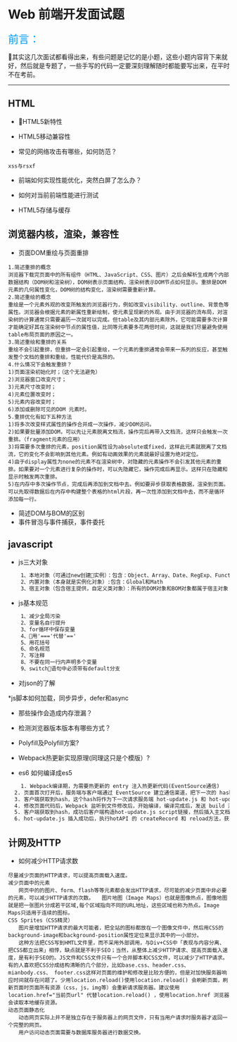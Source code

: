 # Web 前端开发面试题

<font color=#0099ff size=5 face="黑体">前言：</font>

其实这几次面试都看得出来，有些问题是记忆的是小题，这些小题内容背下来就好，然后就是专题了，一些手写的代码一定要深刻理解随时都能要写出来，在平时不在考前。

-----------
<!-- TOC -->

<!-- - [Web 前端开发面试题](#web-前端开发面试题)
    - [HTML](#html)
    - [浏览器内核，渲染，兼容性](#浏览器内核渲染兼容性)
    - [计网及HTTP](#计网及http) -->

<!-- /TOC -->
## HTML

* HTML5新特性
* HTML5移动兼容性

* 常见的网络攻击有哪些，如何防范？
```
xss与rsxf
```
* 前端如何实现性能优化，突然白屏了怎么办？

* 如何对当前前端性能进行测试

* HTML5存储与缓存
## 浏览器内核，渲染，兼容性
* 页面DOM重绘与页面重排
```
1.简述重排的概念
浏览器下载完页面中的所有组件（HTML、JavaScript、CSS、图片）之后会解析生成两个内部数据结构（DOM树和渲染树），DOM树表示页面结构，渲染树表示DOM节点如何显示。重排是DOM元素的几何属性变化，DOM树的结构变化，渲染树需要重新计算。
2.简述重绘的概念
重绘是一个元素外观的改变所触发的浏览器行为，例如改变visibility、outline、背景色等属性。浏览器会根据元素的新属性重新绘制，使元素呈现新的外观。由于浏览器的流布局，对渲染树的计算通常只需要遍历一次就可以完成。但table及其内部元素除外，它可能需要多次计算才能确定好其在渲染树中节点的属性值，比同等元素要多花两倍时间，这就是我们尽量避免使用table布局页面的原因之一。
3.简述重绘和重排的关系
重绘不会引起重排，但重排一定会引起重绘，一个元素的重排通常会带来一系列的反应，甚至触发整个文档的重排和重绘，性能代价是高昂的。
4.什么情况下会触发重排？
1)页面渲染初始化时；（这个无法避免）
2)浏览器窗口改变尺寸；
3)元素尺寸改变时；
4)元素位置改变时；
5)元素内容改变时；
6)添加或删除可见的DOM 元素时。
5.重排优化有如下五种方法
1)将多次改变样式属性的操作合并成一次操作，减少DOM访问。
2)如果要批量添加DOM，可以先让元素脱离文档流，操作完后再带入文档流，这样只会触发一次重排。（fragment元素的应用）
3)将需要多次重排的元素，position属性设为absolute或fixed，这样此元素就脱离了文档流，它的变化不会影响到其他元素。例如有动画效果的元素就最好设置为绝对定位。
4)由于display属性为none的元素不在渲染树中，对隐藏的元素操作不会引发其他元素的重排。如果要对一个元素进行复杂的操作时，可以先隐藏它，操作完成后再显示。这样只在隐藏和显示时触发两次重排。
5)在内存中多次操作节点，完成后再添加到文档中去。例如要异步获取表格数据，渲染到页面。可以先取得数据后在内存中构建整个表格的html片段，再一次性添加到文档中去，而不是循环添加每一行。
```
* 简述DOM与BOM的区别
* 事件冒泡与事件捕获，事件委托


## javascript

* js三大对象

```txt
    1、本地对象（可通过new创建实例）：包含：Object、Array、Date、RegExp、Function、Boolean、Number、String等。
    2、内置对象（本身就是实例化对象）:包含：Global和Math
    3、宿主对象（包含宿主提供，自定义类对象）：所有的DOM对象和BOM对象都属于宿主对象
``` 

* js基本规范

```txt
    1、减少全局污染
    2、变量名自行提升
    3、for循环中保存变量
    4、用'==='代替'=='
    5、用花括号
    6、命名规范
    7、写注释
    8、不要在同一行内声明多个变量
    9、switch语句中必须带有default分支
```

* 对json的了解

*js脚本如何加载，同步异步，defer和async

* 那些操作会造成内存泄漏？

* 检测浏览器版本版本有哪些方式？

* Polyfill及Polyfill方案?

* Webpack热更新实现原理(同理这只是个模版）?

* es6 如何编译成es5
```txt
    1. Webpack编译期，为需要热更新的 entry 注入热更新代码(EventSource通信)
  2. 页面首次打开后，服务端与客户端通过 EventSource 建立通信渠道，把下一次的 hash 返回前端
  3. 客户端获取到hash，这个hash将作为下一次请求服务端 hot-update.js 和 hot-update.json的hash
  4. 修改页面代码后，Webpack 监听到文件修改后，开始编译，编译完成后，发送 build 消息给客户端
  5. 客户端获取到hash，成功后客户端构造hot-update.js script链接，然后插入主文档
  6. hot-update.js 插入成功后，执行hotAPI 的 createRecord 和 reload方法，获取到 Vue 组件的 render方法，重新 render 组件， 继而实现 UI 无刷新更新。
```
## 计网及HTTP

* 如何减少HTTP请求数
```
尽量减少页面的HTTP请求，可以提高页面载入速度。
减少页面中的元素
　　网页中的的图片、form、flash等等元素都会发出HTTP请求，尽可能的减少页面中非必要的元素，可以减少HTTP请求的次数。　　图片地图（Image Maps）也就是图像热点，图像地图就是把一张图片分成若干区域,每个区域指向不同的URL地址，这些区域也称为热点。Image Maps只适用于连续的图标。
CSS Sprites（CSS精灵）
　　图片是增加HTTP请求的最大可能者，把全站的图标都放在一个图像文件中，然后用CSS的background-image和background-position属性定位来显示其中的一小部分。
　　这种方法把CSS写到HMTL文件里，而不采用外部调用，与Div+CSS中「表现与内容分离、把CSS都立出来」相悖，缺点就是不利于SEO；当然，从整体上减少HTTP请求、提高页面载入速度，是有利于SEO的。JS文件和CSS文件只有一个合并脚本和CSS文件，可以减少了HTTP请求。有的人喜欢把CSS分成结构清晰的几个部分，比如base.css、header.css、mianbody.css、 footer.css这样对页面的维护和修改是比较方便的，但是对加快服务器响应时间就存在问题了。少用location.reload()使用location.reload() 会刷新页面，刷新页面时页面所有资源（css，js，img等）会重新请求服务器。建议使用location.href="当前页url" 代替location.reload() ，使用location.href 浏览器会读取本地缓存资源。
动态页面静态化
　　动态网页实际上并不是独立存在于服务器上的网页文件，只有当用户请求时服务器才返回一个完整的网页。
　　用户访问动态页面需要与数据库服务器进行数据交换。
```